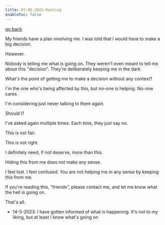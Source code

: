 ```yaml
---
title: 07-05-2023-Ranting
enableToc: false
---
```


[go back](Articles/Articles.md)

My friends have a plan involving me. I was told that I would have to make a big decision.

However.

Nobody is telling me what is going on. They weren't even meant to tell me about this "decision". They're deliberately keeping me in the dark.

What's the point of getting me to make a decision without any context?

I'm the one who's being affected by this, but no-one is helping. No-one cares.

I'm considering just never talking to them again.

Should I?

I've asked again multiple times. Each time, they just say no.

This is not fair.

This is not right.

I definitely need, if not deserve, more than this.

Hiding this from me does not make any sense.

I feel lost. I feel confused. You are not helping me in any sense by keeping this from me. 

If you're reading this, "friends", please contact me, and let me know what the hell is going on.

That's all.

- 14-5-2023: I have gotten informed of what is happening. It's not to my liking, but at least I know what's going on